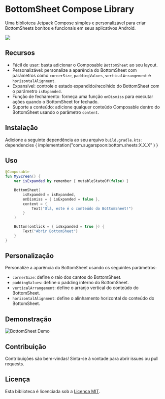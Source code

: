 # BottomSheet Compose Library

Uma biblioteca Jetpack Compose simples e personalizável para criar BottomSheets bonitos e funcionais em seus aplicativos Android.

[![](https://jitpack.io/v/evd-evanss/bottom-sheet-compose.svg)](https://jitpack.io/#evd-evanss/bottom-sheet-compose)

## Recursos

* Fácil de usar: basta adicionar o Composable `BottomSheet` ao seu layout.
* Personalizável: personalize a aparência do BottomSheet com parâmetros como `cornerSize`, `paddingValues`, `verticalArrangement` e `horizontalAlignment`.
* Expansível: controle o estado expandido/recolhido do BottomSheet com o parâmetro `isExpanded`.
* Função de fechamento: forneça uma função `onDismiss` para executar ações quando o BottomSheet for fechado.
* Suporte a conteúdo: adicione qualquer conteúdo Composable dentro do BottomSheet usando o parâmetro `content`.

## Instalação

Adicione a seguinte dependência ao seu arquivo `build.gradle.kts`:
dependencies { implementation("com.sugarspoon:bottom.sheets:X.X.X" ) }

## Uso
```kotlin
@Composable
fun MyScreen() {
    var isExpanded by remember { mutableStateOf(false) }

    BottomSheet(
        isExpanded = isExpanded,
        onDismiss = { isExpanded = false },
        content = {
            Text("Olá, este é o conteúdo do BottomSheet!")
        }
    )

    Button(onClick = { isExpanded = true }) {
        Text("Abrir BottomSheet")
    }
}
```

## Personalização

Personalize a aparência do BottomSheet usando os seguintes parâmetros:

* `cornerSize`: define o raio dos cantos do BottomSheet.
* `paddingValues`: define o padding interno do BottomSheet.
* `verticalArrangement`: define o arranjo vertical do conteúdo do BottomSheet.
* `horizontalAlignment`: define o alinhamento horizontal do conteúdo do BottomSheet.

## Demonstração

![BottomSheet Demo](demo.gif)

## Contribuição

Contribuições são bem-vindas! Sinta-se à vontade para abrir issues ou pull requests.

## Licença

Esta biblioteca é licenciada sob a [Licença MIT](LICENSE).
